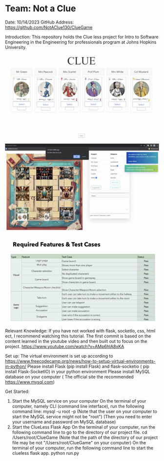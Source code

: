 # Team: Not a Clue
Date: 10/14/2023
GitHub Address: https://github.com/NotAClue130/ClueGame

Introduction:
This repository holds the Clue less project for Intro to Software Engineering in the Engineering for professionals program at Johns Hopkins University.

![image](https://github.com/NotAClue130/ClueGame/blob/main/client/static/images/Clue%20Game.png)


![image](https://github.com/NotAClue130/ClueGame/blob/main/client/static/images/Board%20Demo.png)

![image](https://github.com/NotAClue130/ClueGame/blob/main/client/static/images/Required%20Features.png)


Relevant Knowledge:
If you have not worked with flask, socketIo, css, html ect, I recommend watching this tutorial. The first commit is based on
the content learned in the youtube video and then built out to focus on the project.
https://www.youtube.com/watch?v=AMp6hlA8xKA


Set up:
The virtual environment is set up according to https://www.freecodecamp.org/news/how-to-setup-virtual-environments-in-python/
Please install Flask (pip install Flask) and flask-socketio ( pip install Flask-SocketIO) in your python environment
Please install MySQL database on your computer ( The official site the recommended https://www.mysql.com)


Get Started:
1. Start the MySQL service on your computer
On the terminal of your computer, namely CLI (command line interface), run the following command line:
mysql -u root -p
(Note that the user on your computer to start the MySQL service might not be "root")
(Then you need to enter your username and password on MySQL database)
2. Start the ClueLess Flask App
On the terminal of your computer, run the following command line to go to the directory of our project file.
cd /Users/root/ClueGame
(Note that the path of the directory of our project file may be not "/Users/root/ClueGame" on your computer)
On the terminal of your computer, run the following command line to start the clueless flask app.
python run.py

